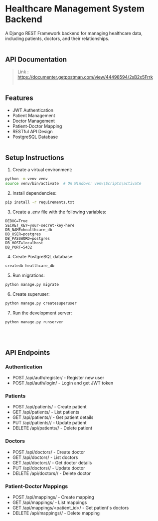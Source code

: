 # Healthcare Management System Backend

A Django REST Framework backend for managing healthcare data, including patients, doctors, and their relationships.<br><br>

## API Documentation
> Link : https://documenter.getpostman.com/view/44498594/2sB2x5Frrk<br><br>

## Features

- JWT Authentication
- Patient Management
- Doctor Management
- Patient-Doctor Mapping
- RESTful API Design
- PostgreSQL Database<br><br>

## Setup Instructions

1. Create a virtual environment:
```bash
python -m venv venv
source venv/bin/activate  # On Windows: venv\Scripts\activate
```

2. Install dependencies:
```bash
pip install -r requirements.txt
```

3. Create a .env file with the following variables:
```
DEBUG=True
SECRET_KEY=your-secret-key-here
DB_NAME=healthcare_db
DB_USER=postgres
DB_PASSWORD=postgres
DB_HOST=localhost
DB_PORT=5432
```

4. Create PostgreSQL database:
```bash
createdb healthcare_db
```

5. Run migrations:
```bash
python manage.py migrate
```

6. Create superuser:
```bash
python manage.py createsuperuser
```

7. Run the development server:
```bash
python manage.py runserver
```
<br><br>


## API Endpoints

### Authentication
- POST /api/auth/register/ - Register new user
- POST /api/auth/login/ - Login and get JWT token

### Patients
- POST /api/patients/ - Create patient
- GET /api/patients/ - List patients
- GET /api/patients/<id>/ - Get patient details
- PUT /api/patients/<id>/ - Update patient
- DELETE /api/patients/<id>/ - Delete patient

### Doctors
- POST /api/doctors/ - Create doctor
- GET /api/doctors/ - List doctors
- GET /api/doctors/<id>/ - Get doctor details
- PUT /api/doctors/<id>/ - Update doctor
- DELETE /api/doctors/<id>/ - Delete doctor

### Patient-Doctor Mappings
- POST /api/mappings/ - Create mapping
- GET /api/mappings/ - List mappings
- GET /api/mappings/<patient_id>/ - Get patient's doctors
- DELETE /api/mappings/<id>/ - Delete mapping 
